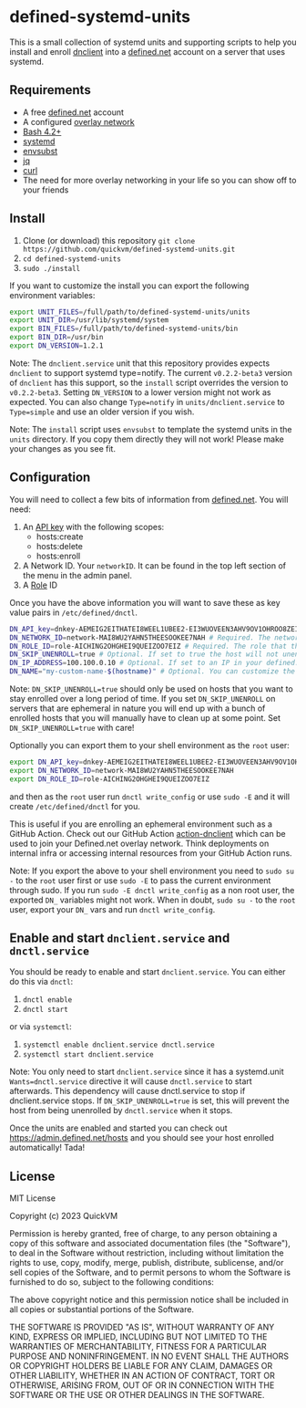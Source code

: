 # defined-systemd-units

This is a small collection of systemd units and supporting scripts to help you install and enroll [dnclient](https://docs.defined.net/glossary/dnclient/) into a [defined.net](https://defined.net/) account on a server that uses systemd.

## Requirements

* A free [defined.net](https://admin.defined.net/signup) account
* A configured [overlay network](https://docs.defined.net/guides/getting-started/)
* [Bash 4.2+](https://www.gnu.org/software/bash/)
* [systemd](https://systemd.io/)
* [envsubst](https://www.gnu.org/software/gettext/manual/html_node/envsubst-Invocation.html)
* [jq](https://stedolan.github.io/jq/)
* [curl](https://curl.se/)
* The need for more overlay networking in your life so you can show off to your friends

## Install

1. Clone (or download) this repository `git clone https://github.com/quickvm/defined-systemd-units.git`
1. `cd defined-systemd-units`
1. `sudo ./install`

If you want to customize the install you can export the following environment variables:

```bash
export UNIT_FILES=/full/path/to/defined-systemd-units/units
export UNIT_DIR=/usr/lib/systemd/system
export BIN_FILES=/full/path/to/defined-systemd-units/bin
export BIN_DIR=/usr/bin
export DN_VERSION=1.2.1
```

Note: The `dnclient.service` unit that this repository provides expects `dnclient` to support systemd type=notify. The current `v0.2.2-beta3` version of `dnclient` has this support, so the `install` script overrides the version to `v0.2.2-beta3`. Setting `DN_VERSION` to a lower version might not work as expected. You can also change `Type=notify` in `units/dnclient.service` to `Type=simple` and use an older version if you wish.

Note: The `install` script uses `envsubst` to template the systemd units in the `units` directory. If you copy them directly they will not work! Please make your changes as you see fit.

## Configuration

You will need to collect a few bits of information from [defined.net](https://admin.defined.net/). You will need:

1. An [API key](https://docs.defined.net/guides/automating-host-creation/#creating-an-api-key) with the following scopes:
    * hosts:create
    * hosts:delete
    * hosts:enroll
1. A Network ID. Your `networkID`. It can be found in the top left section of the menu in the admin panel.
1. A [Role](https://docs.defined.net/guides/creating-firewalls-using-roles/#creating-roles) ID

Once you have the above information you will want to save these as key value pairs in `/etc/defined/dnctl`.

```bash
DN_API_key=dnkey-AEMEIG2EITHATEI8WEEL1UBEE2-EI3WUOVEEN3AHV9OV1OHROO8ZEI3GESHIE2ICH3JI4FIQUOH5FUO # Required. The API key used to enroll the host.
DN_NETWORK_ID=network-MAI8WU2YAHN5THEESOOKEE7NAH # Required. The network that the host will enroll into.
DN_ROLE_ID=role-AICHING2OHGHEI9QUEIZOO7EIZ # Required. The role that the host will enroll into.
DN_SKIP_UNENROLL=true # Optional. If set to true the host will not unenroll on reboot or shut down. Defaults to false.
DN_IP_ADDRESS=100.100.0.10 # Optional. If set to an IP in your defined.net network CIDR range it will enroll the host with that IP address.
DN_NAME="my-custom-name-$(hostname)" # Optional. You can customize the name you give your host in defined.net. Defaults to dsu-$(hostname)
```

Note: `DN_SKIP_UNENROLL=true` should only be used on hosts that you want to stay enrolled over a long period of time. If you set `DN_SKIP_UNENROLL` on servers that are ephemeral in nature you will end up with a bunch of enrolled hosts that you will manually have to clean up at some point. Set `DN_SKIP_UNENROLL=true` with care!

Optionally you can export them to your shell environment as the `root` user:

```bash
export DN_API_key=dnkey-AEMEIG2EITHATEI8WEEL1UBEE2-EI3WUOVEEN3AHV9OV1OHROO8ZEI3GESHIE2ICH3JI4FIQUOH5FUO
export DN_NETWORK_ID=network-MAI8WU2YAHN5THEESOOKEE7NAH
export DN_ROLE_ID=role-AICHING2OHGHEI9QUEIZOO7EIZ
```

and then as the `root` user run `dnctl write_config` or use `sudo -E` and it will create `/etc/defined/dnctl` for you.

This is useful if you are enrolling an ephemeral environment such as a GitHub Action. Check out our GitHub Action [action-dnclient](https://github.com/quickvm/action-dnclient) which can be used to join your Defined.net overlay network. Think deployments on internal infra or accessing internal resources from your GitHub Action runs.

Note: If you export the above to your shell environment you need to `sudo su -` to the `root` user first or use `sudo -E` to pass the current environment through sudo. If you run `sudo -E dnctl write_config` as a non root user, the exported `DN_` variables might not work. When in doubt, `sudo su -` to the `root` user, export your `DN_` vars and run `dnctl write_config`.

## Enable and start `dnclient.service` and `dnctl.service`

You should be ready to enable and start `dnclient.service`. You can either do this via `dnctl`:

1. `dnctl enable`
1. `dnctl start`

or via `systemctl`:

1. `systemctl enable dnclient.service dnctl.service`
1. `systemctl start dnclient.service`

Note: You only need to start `dnclient.service` since it has a systemd.unit `Wants=dnctl.service` directive it will cause `dnctl.service` to start afterwards. This dependency will cause dnctl.service to stop if dnclient.service stops. If `DN_SKIP_UNENROLL=true` is set, this will prevent the host from being unenrolled by `dnctl.service` when it stops.

Once the units are enabled and started you can check out <https://admin.defined.net/hosts> and you should see your host enrolled automatically! Tada!

## License

MIT License

Copyright (c) 2023 QuickVM

Permission is hereby granted, free of charge, to any person obtaining a copy of this software and associated documentation files (the "Software"), to deal in the Software without restriction, including without limitation the rights to use, copy, modify, merge, publish, distribute, sublicense, and/or sell copies of the Software, and to permit persons to whom the Software is furnished to do so, subject to the following conditions:

The above copyright notice and this permission notice shall be included in all copies or substantial portions of the Software.

THE SOFTWARE IS PROVIDED "AS IS", WITHOUT WARRANTY OF ANY KIND, EXPRESS OR IMPLIED, INCLUDING BUT NOT LIMITED TO THE WARRANTIES OF MERCHANTABILITY, FITNESS FOR A PARTICULAR PURPOSE AND NONINFRINGEMENT. IN NO EVENT SHALL THE AUTHORS OR COPYRIGHT HOLDERS BE LIABLE FOR ANY CLAIM, DAMAGES OR OTHER LIABILITY, WHETHER IN AN ACTION OF CONTRACT, TORT OR OTHERWISE, ARISING FROM, OUT OF OR IN CONNECTION WITH THE SOFTWARE OR THE USE OR OTHER DEALINGS IN THE SOFTWARE.
